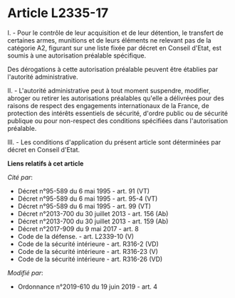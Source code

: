 # Article L2335-17

I. - Pour le contrôle de leur acquisition et de leur détention, le transfert de certaines armes, munitions et de leurs
éléments ne relevant pas de la catégorie A2, figurant sur une liste fixée par décret en Conseil d'Etat, est soumis à une
autorisation préalable spécifique.

Des dérogations à cette autorisation préalable peuvent être établies par l'autorité administrative.

II. - L'autorité administrative peut à tout moment suspendre, modifier, abroger ou retirer les autorisations préalables
qu'elle a délivrées pour des raisons de respect des engagements internationaux de la France, de protection des intérêts
essentiels de sécurité, d'ordre public ou de sécurité publique ou pour non-respect des conditions spécifiées dans
l'autorisation préalable.

III. - Les conditions d'application du présent article sont déterminées par décret en Conseil d'Etat.

**Liens relatifs à cet article**

_Cité par_:

  - Décret n°95-589 du 6 mai 1995 - art. 91 (VT)
  - Décret n°95-589 du 6 mai 1995 - art. 95-4 (VT)
  - Décret n°95-589 du 6 mai 1995 - art. 99 (VT)
  - Décret n°2013-700 du 30 juillet 2013 - art. 156 (Ab)
  - Décret n°2013-700 du 30 juillet 2013 - art. 159 (Ab)
  - Décret n°2017-909 du 9 mai 2017 - art. 8
  - Code de la défense. - art. L2339-10 (V)
  - Code de la sécurité intérieure - art. R316-2 (VD)
  - Code de la sécurité intérieure - art. R316-23 (V)
  - Code de la sécurité intérieure - art. R316-26 (VD)

_Modifié par_:

  - Ordonnance n°2019-610 du 19 juin 2019 - art. 4
